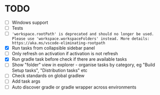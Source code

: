 # TODO

- [ ] Windows support
- [ ] Tests
- [ ] `'workspace.rootPath' is deprecated and should no longer be used. Please use 'workspace.workspaceFolders' instead. More details: https://aka.ms/vscode-eliminating-rootpath`
- [x] Run tasks from collapsible sidebar panel
- [ ] Only refresh on activation if activation is not refresh
- [x] Run gradle task before check if there are available tasks
- [ ] Show "folder" view in explorer - organise tasks by category, eg "Build Setup tasks", "Distribution tasks" etc
- [ ] Check standards on global gradlew
- [ ] Add task args
- [ ] Auto discover gradle or gradle wrapper across environments
